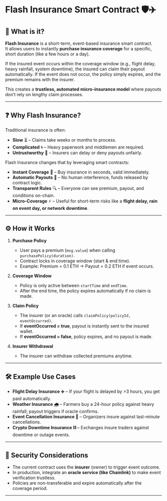 # Flash Insurance Smart Contract 🛡️✈️

## 📌 What is it?

**Flash Insurance** is a short-term, event-based insurance smart contract.  
It allows users to instantly **purchase insurance coverage** for a specific, short duration (like a few hours or a day).

If the insured event occurs within the coverage window (e.g., flight delay, heavy rainfall, system downtime), the insured can claim their payout automatically. If the event does not occur, the policy simply expires, and the premium remains with the insurer.

This creates a **trustless, automated micro-insurance model** where payouts don’t rely on lengthy claim processes.

---

## ❓ Why Flash Insurance?

Traditional insurance is often:

- **Slow** ⏳ – Claims take weeks or months to process.
- **Complicated** 🌀 – Heavy paperwork and middlemen are required.
- **Untrustworthy** 🤔 – Insurers can delay or deny payouts unfairly.

Flash Insurance changes that by leveraging smart contracts:

- **Instant Coverage** 🚀 – Buy insurance in seconds, valid immediately.
- **Automatic Payouts** 💸 – No human interference, funds released by contract logic.
- **Transparent Rules** 🔍 – Everyone can see premium, payout, and conditions on-chain.
- **Micro-Coverage** ⚡ – Useful for short-term risks like a **flight delay, rain on event day, or network downtime**.

---

## ⚙️ How it Works

1. **Purchase Policy**

   - User pays a premium (`msg.value`) when calling `purchasePolicy(duration)`.
   - Contract locks in coverage window (start & end time).
   - Example: Premium = 0.1 ETH → Payout = 0.2 ETH if event occurs.

2. **Coverage Window**

   - Policy is only active between `startTime` and `endTime`.
   - After the end time, the policy expires automatically if no claim is made.

3. **Claim Policy**

   - The insurer (or an oracle) calls `claimPolicy(policyId, eventOccurred)`.
   - If **eventOccurred = true**, payout is instantly sent to the insured wallet.
   - If **eventOccurred = false**, policy expires, and no payout is made.

4. **Insurer Withdrawal**
   - The insurer can withdraw collected premiums anytime.

---

## 🛠 Example Use Cases

- **Flight Delay Insurance ✈️** – If your flight is delayed by >3 hours, you get paid automatically.
- **Weather Insurance 🌧️** – Farmers buy a 24-hour policy against heavy rainfall; payout triggers if oracle confirms.
- **Event Cancellation Insurance 🎤** – Organizers insure against last-minute cancellations.
- **Crypto Downtime Insurance ⛓️** – Exchanges insure traders against downtime or outage events.

---

## 🔐 Security Considerations

- The current contract uses the **insurer** (owner) to trigger event outcome.
- In production, integrate an **oracle service (like Chainlink)** to make event verification trustless.
- Policies are non-transferable and expire automatically after the coverage period.

---

